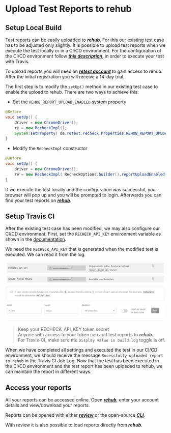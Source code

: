 # Upload Test Reports to rehub

## Setup Local Build

Test reports can be easily uploaded to [***rehub***](https://retest.de/rehub/). For this our existing test case has to be adjusted only slightly. It is possible to upload test reports when we execute the test locally or in a CI/CD environment. For the configuration of the CI/CD environment follow [***this description***](travis-execute-ci.md), in order to execute your test with Travis.

To upload reports you will need an [***retest account***](https://sso.prod.cloud.retest.org/auth/realms/customer/account) to gain access to rehub. After the initial registration you will receive a 14-day trial.

The first step is to modify the `setUp()` method in our existing test case to enable the upload to rehub. There are two ways to achieve this:

- Set the `REHUB_REPORT_UPLOAD_ENABLED` system property

```java
@Before
void setUp() {
    driver = new ChromeDriver();
    re = new RecheckImpl();
    System.setProperty( de.retest.recheck.Properties.REHUB_REPORT_UPLOAD_ENABLED, "true" );
}
```

- Modify the `RecheckImpl` constructor

```java
@Before
void setUp() {
    driver = new ChromeDriver();
    re = new RecheckImpl( RecheckOptions.builder().reportUploadEnabled( true ).build() );
}
```

If we execute the test locally and the configuration was successful, your browser will pop up and you will be prompted to login. Afterwards you can find your test reports on [***rehub***](https://garkbit.prod.cloud.retest.org/dashboard).

## Setup Travis CI

After the existing test case has been modified, we may also configure our CI/CD environment. First, set the `RECHECK_API_KEY` environment variable as shown in the [documentation](https://docs.travis-ci.com/user/environment-variables/#defining-variables-in-repository-settings).

We need the `RECHECK_API_KEY` that is generated when the modified test is executed. We can read it from the log.

![Travis-CI environment variable](travis-ci-environment-variables.png)

 >Keep your RECHECK_API_KEY token secret  <br/> 
 >Anyone with access to your token can add test reports to ***rehub***. <br/>
 >For Travis-CI, make sure the `Display value in build log` toggle is off.

When we have completed all settings and executed the test in our CI/CD environment, we should receive the message `Sucessfully uploaded report to rehub` in the Travis CI Job Log. Now that the test has been executed in the CI/CD environment and the test report has been uploaded to rehub, we can maintain the report in different ways.

## Access your reports

All your reports can be accessed online. Open [***rehub***](https://garkbit.prod.cloud.retest.org/dashboard), enter your account details and view/download your reports.

Reports can be opened with either [***review***](https://retest.de/review/) or the open-source [***CLI***](https://github.com/retest/recheck.cli/).

With review it is also possible to load reports directly from ***rehub***.

